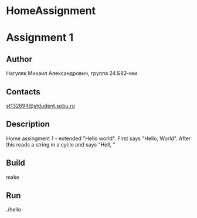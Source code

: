 # HomeAssignment 
# Assignment 1
## Author
Нагуляк Михаил Александрович, группа 24.Б82-мм
## Contacts
st132694@stdudent.spbu.ru
## Description
Home assingment 1 - extended "Hello world". First says "Hello,
World". After this reads a string in a cycle and says "Hell,
<string>"
## Build
make
## Run
./hello
